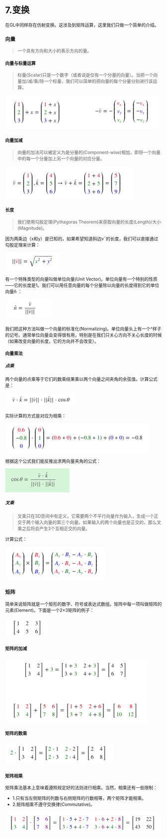 # 7.变换

在GL中同样存在仿射变换。这涉及到矩阵运算，这里我们只做一个简单的介绍。

### 向量

> 一个具有方向和大小的表示方向的量。

#### 向量与标量运算

> 标量(Scalar)只是一个数字（或者说是仅有一个分量的向量）。当把一个向量加/减/乘/除一个标量，我们可以简单的把向量的每个分量分别进行该运算。

![向量与标量运算](https://github.com/CodeWicky/Learning-OpenGL/raw/master/%E5%85%A5%E9%97%A8/Pics/%E5%90%91%E9%87%8F%E4%B8%8E%E6%A0%87%E9%87%8F%E8%BF%90%E7%AE%97.png)

#### 向量加减

> 向量的加法可以被定义为是分量的(Component-wise)相加，即将一个向量中的每一个分量加上另一个向量的对应分量。

![向量加减](https://github.com/CodeWicky/Learning-OpenGL/raw/master/%E5%85%A5%E9%97%A8/Pics/%E5%90%91%E9%87%8F%E5%8A%A0%E5%87%8F.png)

#### 长度

> 我们使用勾股定理(Pythagoras Theorem)来获取向量的长度(Length)/大小(Magnitude)。


因为两条边（x和y）是已知的，如果希望知道斜边v¯的长度，我们可以直接通过勾股定理来计算：

![向量的长度](https://github.com/CodeWicky/Learning-OpenGL/raw/master/%E5%85%A5%E9%97%A8/Pics/%E5%90%91%E9%87%8F%E7%9A%84%E9%95%BF%E5%BA%A6.png)

有一个特殊类型的向量叫做单位向量(Unit Vector)。单位向量有一个特别的性质——它的长度是1。我们可以用任意向量的每个分量除以向量的长度得到它的单位向量n̂ ：

![单位向量](https://github.com/CodeWicky/Learning-OpenGL/raw/master/%E5%85%A5%E9%97%A8/Pics/%E5%8D%95%E4%BD%8D%E5%90%91%E9%87%8F.png)

我们把这种方法叫做一个向量的标准化(Normalizing)。单位向量头上有一个^样子的记号。通常单位向量会变得很有用，特别是在我们只关心方向不关心长度的时候（如果改变向量的长度，它的方向并不会改变）。

#### 向量乘法

##### 点乘

两个向量的点乘等于它们的数乘结果乘以两个向量之间夹角的余弦值。计算公式是：

![点乘公式](https://github.com/CodeWicky/Learning-OpenGL/raw/master/%E5%85%A5%E9%97%A8/Pics/%E7%82%B9%E4%B9%98%E5%85%AC%E5%BC%8F.png)

实际计算的方式是对应为相乘：

![点乘计算方式](https://github.com/CodeWicky/Learning-OpenGL/raw/master/%E5%85%A5%E9%97%A8/Pics/%E7%82%B9%E4%B9%98%E8%AE%A1%E7%AE%97%E6%96%B9%E5%BC%8F.png)

根据这个公式我们能反推出求两向量夹角的公式：

![夹角公式](https://github.com/CodeWicky/Learning-OpenGL/raw/master/%E5%85%A5%E9%97%A8/Pics/%E6%B1%82%E5%A4%B9%E8%A7%92%E5%85%AC%E5%BC%8F.png)

##### 叉乘

> 叉乘只在3D空间中有定义，它需要两个不平行向量作为输入，生成一个正交于两个输入向量的第三个向量。如果输入的两个向量也是正交的，那么叉乘之后将会产生3个互相正交的向量。

计算公式：

![叉乘公式](https://github.com/CodeWicky/Learning-OpenGL/raw/master/%E5%85%A5%E9%97%A8/Pics/%E5%8F%89%E4%B9%98%E8%AE%A1%E7%AE%97%E5%85%AC%E5%BC%8F.png)


### 矩阵

简单来说矩阵就是一个矩形的数字、符号或表达式数组。矩阵中每一项叫做矩阵的元素(Element)。下面是一个2×3矩阵的例子：

![矩阵](https://github.com/CodeWicky/Learning-OpenGL/raw/master/%E5%85%A5%E9%97%A8/Pics/%E7%9F%A9%E9%98%B5.png)

#### 矩阵的加减

![矩阵加减法](https://github.com/CodeWicky/Learning-OpenGL/raw/master/%E5%85%A5%E9%97%A8/Pics/%E7%9F%A9%E9%98%B5%E7%9A%84%E5%8A%A0%E5%87%8F%E6%B3%95.png)

#### 矩阵的数乘

![矩阵数乘](https://github.com/CodeWicky/Learning-OpenGL/raw/master/%E5%85%A5%E9%97%A8/Pics/%E7%9F%A9%E9%98%B5%E7%9A%84%E6%95%B0%E4%B9%98.png)

#### 矩阵相乘

矩阵乘法基本上意味着遵照规定好的法则进行相乘。当然，相乘还有一些限制：

- 1.只有当左侧矩阵的列数与右侧矩阵的行数相等，两个矩阵才能相乘。
- 2.矩阵相乘不遵守交换律(Commutative)。

![矩阵相乘](https://github.com/CodeWicky/Learning-OpenGL/raw/master/%E5%85%A5%E9%97%A8/Pics/%E7%9F%A9%E9%98%B5%E7%9B%B8%E4%B9%98.png)







